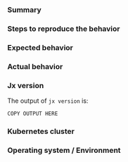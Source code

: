 ### Summary 

### Steps to reproduce the behavior

### Expected behavior

### Actual behavior

### Jx version

The output of `jx version` is:

```
COPY OUTPUT HERE
```

### Kubernetes cluster

<!--
What kind of Kubernetes cluster are you using & how did you create it?
-->

### Operating system / Environment

<!--
In which environment are you running the jx CLI?
-->

